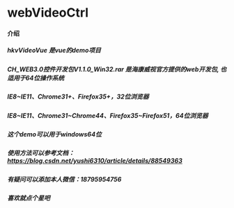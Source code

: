 # webVideoCtrl

#### 介绍
##### hkvVideoVue 是vue的demo项目
##### CH_WEB3.0控件开发包V1.1.0_Win32.rar   是海康威视官方提供的web开发包, 也适用于64位操作系统
##### IE8~IE11、Chrome31+、Firefox35+，32位浏览器
##### IE8~IE11、Chrome31~Chrome44、Firefox35~Firefox51，64位浏览器
##### 这个demo可以用于windows64位
##### 使用方法可以参考文档：https://blog.csdn.net/yushi6310/article/details/88549363
##### 有疑问可以添加本人微信：18795954756
##### 喜欢就点个星吧

